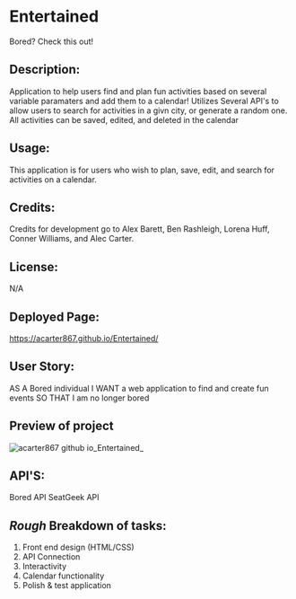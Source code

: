 # Entertained
Bored? Check this out!

## Description:
Application to help users find and plan fun activities based on several variable paramaters and add them to a calendar! Utilizes Several API's to allow users to search for activities in a givn city, or generate a random one. All activities can be saved, edited, and deleted in the calendar

## Usage:
This application is for users who wish to plan, save, edit, and search for activities on a calendar.

## Credits:
Credits for development go to Alex Barett, Ben Rashleigh, Lorena Huff, Conner Williams, and Alec Carter.

## License: 
N/A

## Deployed Page:
https://acarter867.github.io/Entertained/

## User Story: 
AS A Bored individual 
I WANT a web application to find and create fun events 
SO THAT I am no longer bored

## Preview of project
![acarter867 github io_Entertained_](https://user-images.githubusercontent.com/118003612/213340134-bde02a31-e398-44bb-9135-a0c9fd2d40ab.png)


## API'S: 
Bored API
SeatGeek API



## *Rough* Breakdown of tasks:
1. Front end design (HTML/CSS)
2. API Connection
3. Interactivity
4. Calendar functionality
5. Polish & test application
